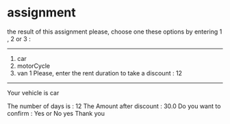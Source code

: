 # assignment
the result of this assignment
please, choose one these options by entering 1 , 2 or 3 :
*************************************
1. car
2. motorCycle
3. van
1
Please, enter the rent duration to take a discount :
12
*************************************
Your vehicle is car

The number of days is : 12
The Amount after discount : 30.0
Do you want to confirm : Yes or No
yes
Thank you

